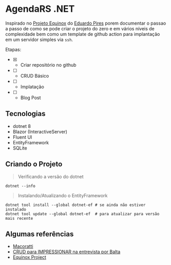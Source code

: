 # AgendaRS .NET

Inspirado no [Projeto Equinox](#algumas-referências) do [Eduardo Pires](https://github.com/EduardoPires/) porem documentar o passao a passo de como se pode criar o projeto do zero e em vários níveis de complexidade bem como um template de github action para implantação em um servidor simples via ```ssh```.

Etapas:
- [X] - Criar repositório no github 
- [ ] - CRUD Básico
- [ ] - Implatação
- [ ] - Blog Post

## Tecnologias

- dotnet 8
- Blazor (InteractiveServer)
- Fluent UI
- EntityFramework
- SQLite

## Criando o Projeto

> Verificando a versão do dotnet

```shell
dotnet --info
```

> Instalando/Atualizando o EntityFramework
```shell
dotnet tool install --global dotnet-ef # se ainda não estiver instalado
dotnet tool update --global dotnet-ef  # para atualizar para versão mais recente
```


## Algumas referências
- [Macoratti](https://www.macoratti.net/)
- [CRUD para IMPRESSIONAR na entrevista por Balta](https://youtu.be/fmDYYsSXrKM?si=xdJhd0ecpUjetxXb)
- [Equinox Project](https://github.com/EduardoPires/EquinoxProject)
